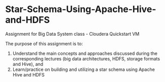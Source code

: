 # Star-Schema-Using-Apache-Hive-and-HDFS
Assignment for Big Data System class - Cloudera Quickstart VM 

The purpose of this assignment is to:
1. Understand the main concepts and approaches discussed during the corresponding lectures (big data architectures, HDFS, storage formats and Hive), and
2. Learn/practice on building and utilizing a star schema using Apache Hive and HDFS
